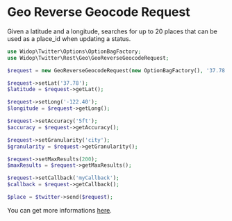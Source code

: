 # Geo Reverse Geocode Request

Given a latitude and a longitude, searches for up to 20 places that can be used as a place_id when updating a status.

``` php
use Widop\Twitter\Options\OptionBagFactory;
use Widop\Twitter\Rest\Geo\GeoReverseGeocodeRequest;

$request = new GeoReverseGeocodeRequest(new OptionBagFactory(), '37.78', '-122.40');

$request->setLat('37.78');
$latitude = $request->getLat();

$request->setLong('-122.40');
$longitude = $request->getLong();

$request->setAccuracy('5ft');
$accuracy = $request->getAccuracy();

$request->setGranularity('city');
$granularity = $request->getGranularity();

$request->setMaxResults(200);
$maxResults = $request->getMaxResults();

$request->setCallback('myCallback');
$callback = $request->getCallback();

$place = $twitter->send($request);
```

You can get more informations [here](https://dev.twitter.com/docs/api/1.1/get/geo/reverse_geocode).
